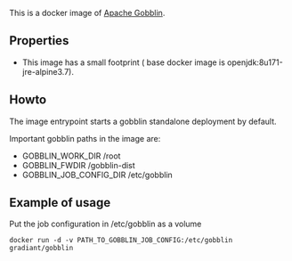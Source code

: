 This is a docker image of [Apache Gobblin](https://gobblin.apache.org/).

## Properties

- This image has a small footprint ( base docker image is openjdk:8u171-jre-alpine3.7).

## Howto

The image entrypoint starts a gobblin standalone deployment by default. 

Important gobblin paths in the image are:

- GOBBLIN_WORK_DIR /root
- GOBBLIN_FWDIR /gobblin-dist
- GOBBLIN_JOB_CONFIG_DIR /etc/gobblin


## Example of usage
Put the job configuration in /etc/gobblin as a volume

```
docker run -d -v PATH_TO_GOBBLIN_JOB_CONFIG:/etc/gobblin gradiant/gobblin
```

